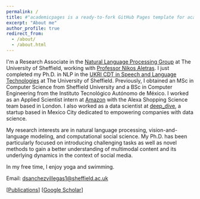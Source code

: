 ```yaml
---
permalink: /
title: #"academicpages is a ready-to-fork GitHub Pages template for academic personal websites"
excerpt: "About me"
author_profile: true
redirect_from: 
  - /about/
  - /about.html
---
```


I'm a Research Associate in the [Natural Language Processing Group](https://www.sheffield.ac.uk/dcs/research/groups/natural-language-processing) at The University of Sheffield, working with [Professor Nikos Aletras](http://nikosaletras.com/). I just completed my Ph.D. in NLP in the [UKRI CDT in Speech and Language Technologies](https://slt-cdt.ac.uk) at The University of Sheffield. Previously, I obtained an MSc in Computer Science from Sheffield University and a BSc in Computer Engineering from the Instituto Tecnológico Autónomo de México. I worked as an Applied Scientist intern at [Amazon](https://www.amazon.science/) with the Alexa Shopping Science team based in London. I also worked as a data scientist at [deep_dive](https://dive.ai/), a startup based in Mexico City dedicated to empowering companies with data science.

My research interests are in natural language processing, vision-and-language modeling, and computational social science. My Ph.D. has been particularly focused on introducing challenging tasks as well as novel methods to gain a better understanding of multimodal content and its underlying dynamics in the context of social media.

In my free time, I enjoy yoga and swimming.

Email: dsanchezvillegas1@sheffield.ac.uk

[[Publications](https://danaesavi.github.io/publications/)] [[Google Scholar](https://scholar.google.co.uk/citations?user=jafwsyYAAAAJ&hl=en)]



